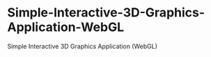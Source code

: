 # Simple-Interactive-3D-Graphics-Application-WebGL
Simple Interactive 3D Graphics Application (WebGL)
